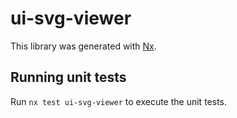 # ui-svg-viewer

This library was generated with [Nx](https://nx.dev).

## Running unit tests

Run `nx test ui-svg-viewer` to execute the unit tests.

